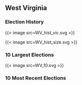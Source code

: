## West Virginia

### Election History
{{< image src=WV_hist_vic.svg >}}

{{< image src=WV_hist_size.svg >}}

### 10 Largest Elections
{{< image src=WV_10.svg >}}

### 10 Most Recent Elections

